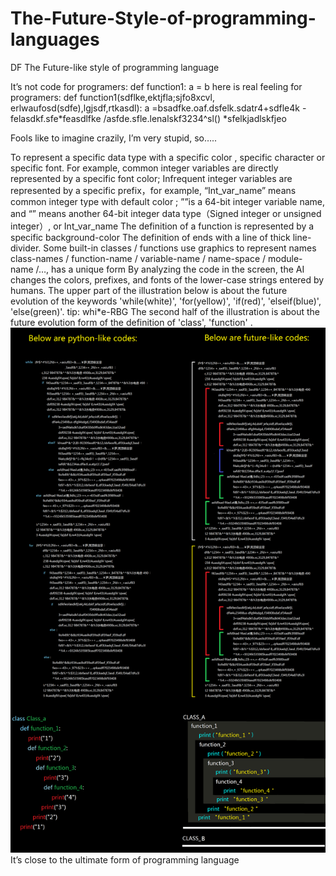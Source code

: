 # The-Future-Style-of-programming-languages
DF
The Future-like style of programming language

It’s not code for programers:
def  function1:
a = b
here is real feeling for programers:
def function1(sdflke,ektjfla;sjfo8xcvl,
                         erlwaufosd(sdfe),lgjsdf,rtkasdl):
a =bsadfke.oaf.dsfelk.sdatr4+sdfle4k
      -felasdkf.sfe*feasdlfke /asfde.sfle.lenalskf3234^sl()
      *sfelkjadlskfjeo


Fools like to imagine crazily,  I’m very stupid,  so…..

To represent a specific data type with a specific  color , specific character or specific font.  For example, common integer variables are directly represented by a specific  font color; Infrequent integer variables are represented by a specific prefix，for example, “Int_var_name” means common integer type with default color ; ””is a 64-bit integer variable name, and “” means another 64-bit integer data type（Signed integer or unsigned integer）,  or Int_var_name
The definition of a function is represented by a specific  background-color
The definition of  ends with a line of thick line-divider.
Some built-in classes / functions use graphics to represent names
class-names / function-name / variable-name / name-space / module-name /…,  has a unique form
By analyzing the code in the screen, the AI changes the colors, prefixes, and fonts of the lower-case strings entered by humans.
The upper part of the illustration below is about the future evolution of the keywords 'while(white)', 'for(yellow)', 'if(red)', 'elseif(blue)', 'else(green)'.   tip: whi*e-RBG
The second half of the illustration is about  the future evolution form of the definition of 'class', 'function' .
![image](https://github.com/luyouqi/The-Future-Style-of-programming-languages/blob/master/codes-style.png)
It’s close to the ultimate form of programming language



